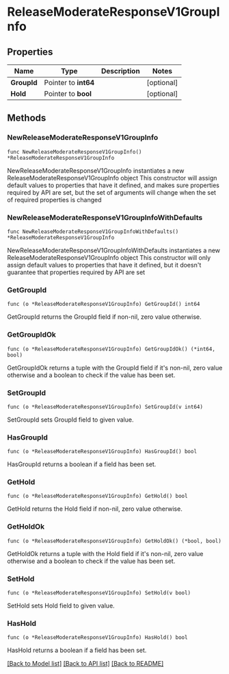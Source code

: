# ReleaseModerateResponseV1GroupInfo

## Properties

Name | Type | Description | Notes
------------ | ------------- | ------------- | -------------
**GroupId** | Pointer to **int64** |  | [optional] 
**Hold** | Pointer to **bool** |  | [optional] 

## Methods

### NewReleaseModerateResponseV1GroupInfo

`func NewReleaseModerateResponseV1GroupInfo() *ReleaseModerateResponseV1GroupInfo`

NewReleaseModerateResponseV1GroupInfo instantiates a new ReleaseModerateResponseV1GroupInfo object
This constructor will assign default values to properties that have it defined,
and makes sure properties required by API are set, but the set of arguments
will change when the set of required properties is changed

### NewReleaseModerateResponseV1GroupInfoWithDefaults

`func NewReleaseModerateResponseV1GroupInfoWithDefaults() *ReleaseModerateResponseV1GroupInfo`

NewReleaseModerateResponseV1GroupInfoWithDefaults instantiates a new ReleaseModerateResponseV1GroupInfo object
This constructor will only assign default values to properties that have it defined,
but it doesn't guarantee that properties required by API are set

### GetGroupId

`func (o *ReleaseModerateResponseV1GroupInfo) GetGroupId() int64`

GetGroupId returns the GroupId field if non-nil, zero value otherwise.

### GetGroupIdOk

`func (o *ReleaseModerateResponseV1GroupInfo) GetGroupIdOk() (*int64, bool)`

GetGroupIdOk returns a tuple with the GroupId field if it's non-nil, zero value otherwise
and a boolean to check if the value has been set.

### SetGroupId

`func (o *ReleaseModerateResponseV1GroupInfo) SetGroupId(v int64)`

SetGroupId sets GroupId field to given value.

### HasGroupId

`func (o *ReleaseModerateResponseV1GroupInfo) HasGroupId() bool`

HasGroupId returns a boolean if a field has been set.

### GetHold

`func (o *ReleaseModerateResponseV1GroupInfo) GetHold() bool`

GetHold returns the Hold field if non-nil, zero value otherwise.

### GetHoldOk

`func (o *ReleaseModerateResponseV1GroupInfo) GetHoldOk() (*bool, bool)`

GetHoldOk returns a tuple with the Hold field if it's non-nil, zero value otherwise
and a boolean to check if the value has been set.

### SetHold

`func (o *ReleaseModerateResponseV1GroupInfo) SetHold(v bool)`

SetHold sets Hold field to given value.

### HasHold

`func (o *ReleaseModerateResponseV1GroupInfo) HasHold() bool`

HasHold returns a boolean if a field has been set.


[[Back to Model list]](../README.md#documentation-for-models) [[Back to API list]](../README.md#documentation-for-api-endpoints) [[Back to README]](../README.md)


